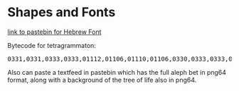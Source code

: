 
# Shapes and Fonts

[link to pastebin for Hebrew Font](https://pastebin.com/raw/0ibtgxcb)

Bytecode for tetragrammaton:

<pre>
0331,0331,0333,0333,01112,01106,01110,01106,0330,0333,0333,0333,0336,0336,0330,0331,0333,0336,0333,0330,0333,0336,0332,0337,0333,0332,0337,0337,0337,01112,01106,01110,0330,0333,0333,0336,0336,0336,0336,0330,0332,0337,0331,0332,0333,0331,0333,0333,0333,0333,0333,0331,0330,0330,0330,0337,0337,0337,01112,01106,0330,0333,0336,0336,0336,0333,0333,0333,0330,0337,0337,0337,01112,0330,0333,0336,0332,0336,0332,0336,0333,0330,0333,0336,0332,0337,0337,0337,0337,0337,0337,0306,0335,0350,0335,0335,0335,0211,0211,0321,0362,0203,0335,0335,0335,0335,0203,0335,0335,0335,0335,0203,0354,
</pre>

Also can paste a textfeed in pastebin which has the full aleph bet in png64 format, along with a background of the tree of life also in png64.
